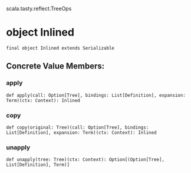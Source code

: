 scala.tasty.reflect.TreeOps
# object Inlined

<pre><code class="language-scala" >final object Inlined extends Serializable</pre></code>
## Concrete Value Members:
### apply
<pre><code class="language-scala" >def apply(call: Option[Tree], bindings: List[Definition], expansion: Term)(ctx: Context): Inlined</pre></code>

### copy
<pre><code class="language-scala" >def copy(original: Tree)(call: Option[Tree], bindings: List[Definition], expansion: Term)(ctx: Context): Inlined</pre></code>

### unapply
<pre><code class="language-scala" >def unapply(tree: Tree)(ctx: Context): Option[(Option[Tree], List[Definition], Term)]</pre></code>

